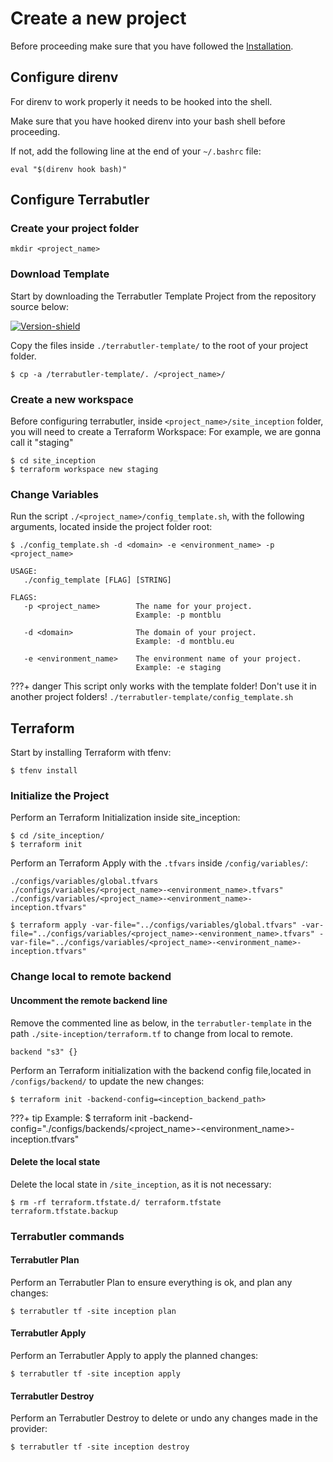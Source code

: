 # Create a new project

Before proceeding make sure that you have followed the [Installation](installation.md). 

## Configure direnv

For direnv to work properly it needs to be hooked into the shell.

Make sure that you have hooked direnv into your bash shell before proceeding. 

If not, add the following line at the end of your `~/.bashrc` file:

```
eval "$(direnv hook bash)"
```


## Configure Terrabutler

### Create your project folder

```shell
mkdir <project_name>
```

### Download Template

Start by downloading the Terrabutler Template Project from the repository source below: 

[![Version-shield]](https://github.com/lucascanero/terrabutler-template/archive/refs/heads/example-template.zip)

Copy the files inside `./terrabutler-template/` to the root of your project folder.

```shell
$ cp -a /terrabutler-template/. /<project_name>/
```

### Create a new workspace

Before configuring terrabutler, inside `<project_name>/site_inception` folder, you will need to create a Terraform Workspace: 
For example, we are gonna call it "staging"

```shell
$ cd site_inception
$ terraform workspace new staging
```

### Change Variables

Run the script `./<project_name>/config_template.sh`, with the following arguments, located inside the project folder root:

```shell
$ ./config_template.sh -d <domain> -e <environment_name> -p <project_name>

USAGE:
   ./config_template [FLAG] [STRING]

FLAGS:
   -p <project_name>        The name for your project.  
                            Example: -p montblu

   -d <domain>              The domain of your project. 
                            Example: -d montblu.eu

   -e <environment_name>    The environment name of your project. 
                            Example: -e staging
```


???+ danger
    This script only works with the template folder! Don't use it in another project folders!
    `./terrabutler-template/config_template.sh`

## Terraform

Start by installing Terraform with tfenv:

```shell
$ tfenv install 
```

### Initialize the Project
 
Perform an Terraform Initialization inside site_inception:

```shell
$ cd /site_inception/
$ terraform init
```
Perform an Terraform Apply with the `.tfvars` inside `/config/variables/`:

`./configs/variables/global.tfvars` </br>
`./configs/variables/<project_name>-<environment_name>.tfvars"` </br>
`./configs/variables/<project_name>-<environment_name>-inception.tfvars"`</br>

```shell
$ terraform apply -var-file="../configs/variables/global.tfvars" -var-file="../configs/variables/<project_name>-<environment_name>.tfvars" -var-file="../configs/variables/<project_name>-<environment_name>-inception.tfvars"
```

### Change local to remote backend

#### Uncomment the remote backend line
Remove the commented line as below, in the `terrabutler-template` in the path `./site-inception/terraform.tf` to change from local to remote.

```
backend "s3" {}
```

Perform an Terraform initialization with the backend config file,located in `/configs/backend/` to update the new changes:

```shell
$ terraform init -backend-config=<inception_backend_path>  
```

???+ tip
   Example:
   $ terraform init -backend-config="./configs/backends/<project_name>-<environment_name>-inception.tfvars"

#### Delete the local state

Delete the local state in `/site_inception`, as it is not necessary:

```shell
$ rm -rf terraform.tfstate.d/ terraform.tfstate terraform.tfstate.backup
```

### Terrabutler commands

#### Terrabutler Plan

Perform an Terrabutler Plan to ensure everything is ok, and plan any changes:

```shell
$ terrabutler tf -site inception plan
```
#### Terrabutler Apply

Perform an Terrabutler Apply to apply the planned changes:

```shell
$ terrabutler tf -site inception apply
```
#### Terrabutler Destroy

Perform an Terrabutler Destroy to delete or undo any changes made in the provider:

```shell 
$ terrabutler tf -site inception destroy
```


 [Version-shield]: https://img.shields.io/badge/terrabutler_Template-Download-%23121011.svg?style=for-the-badge&logo=github&colorA=273133&colorB=0093ee "Latest version"

 

